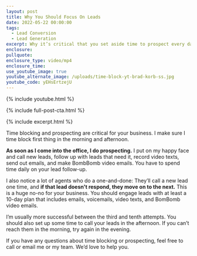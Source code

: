 ```yaml
---
layout: post
title: Why You Should Focus On Leads
date: 2022-05-22 00:00:00
tags:
  - Lead Conversion
  - Lead Generation
excerpt: Why it’s critical that you set aside time to prospect every day.
enclosure:
pullquote:
enclosure_type: video/mp4
enclosure_time:
use_youtube_image: true
youtube_alternate_image: /uploads/time-block-yt-brad-korb-ss.jpg
youtube_code: yEHsErtzejU
---
```

{% include youtube.html %}

{% include full-post-cta.html %}

{% include excerpt.html %}

Time blocking and prospecting are critical for your business. I make sure I time block first thing in the morning and afternoon.

**As soon as I come into the office, I do prospecting.** I put on my happy face and call new leads, follow up with leads that need it, record video texts, send out emails, and make BombBomb video emails. You have to spend time daily on your lead follow-up.&nbsp;

I also notice a lot of agents who do a one-and-done: They’ll call a new lead one time, and **if that lead doesn't respond, they move on to the next.** This is a huge no-no for your business. You should engage leads with at least a 10-day plan that includes emails, voicemails, video texts, and BomBomb video emails.&nbsp;

I’m usually more successful between the third and tenth attempts. You should also set up some time to call your leads in the afternoon. If you can’t reach them in the morning, try again in the evening.&nbsp;

If you have any questions about time blocking or prospecting, feel free to call or email me or my team. We’d love to help you.
